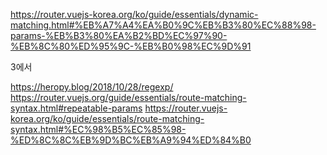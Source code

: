 https://router.vuejs-korea.org/ko/guide/essentials/dynamic-matching.html#%EB%A7%A4%EA%B0%9C%EB%B3%80%EC%88%98-params-%EB%B3%80%EA%B2%BD%EC%97%90-%EB%8C%80%ED%95%9C-%EB%B0%98%EC%9D%91


3에서 

https://heropy.blog/2018/10/28/regexp/
https://router.vuejs.org/guide/essentials/route-matching-syntax.html#repeatable-params
https://router.vuejs-korea.org/ko/guide/essentials/route-matching-syntax.html#%EC%98%B5%EC%85%98-%ED%8C%8C%EB%9D%BC%EB%A9%94%ED%84%B0